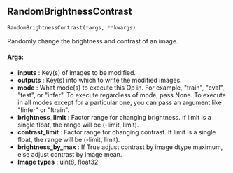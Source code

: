 ## RandomBrightnessContrast
```python
RandomBrightnessContrast(*args, **kwargs)
```
Randomly change the brightness and contrast of an image.


#### Args:

* **inputs** :  Key(s) of images to be modified.
* **outputs** :  Key(s) into which to write the modified images.
* **mode** :  What mode(s) to execute this Op in. For example, "train", "eval", "test", or "infer". To execute        regardless of mode, pass None. To execute in all modes except for a particular one, you can pass an argument        like "!infer" or "!train".
* **brightness_limit** :  Factor range for changing brightness.        If limit is a single float, the range will be (-limit, limit).
* **contrast_limit** :  Factor range for changing contrast.        If limit is a single float, the range will be (-limit, limit).
* **brightness_by_max** :  If True adjust contrast by image dtype maximum, else adjust contrast by image mean.
* **Image types** :     uint8, float32